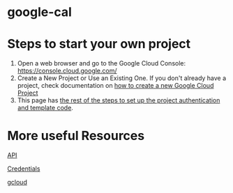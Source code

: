 # google-cal

# Steps to start your own project
1. Open a web browser and go to the Google Cloud Console: https://console.cloud.google.com/
2. Create a New Project or Use an Existing One.
If you don't already have a project, check documentation on [how to create a new Google Cloud Project](https://developers.google.com/workspace/guides/create-project)
3. This page has [the rest of the steps to set up the project authentication and template code](https://developers.google.com/calendar/api/quickstart/python).

# More useful Resources
[API](https://developers.google.com/calendar/api/v3/reference/)

[Credentials](https://cloud.google.com/docs/authentication/provide-credentials-adc#local-dev)

[gcloud](https://cloud.google.com/sdk/docs/install)

